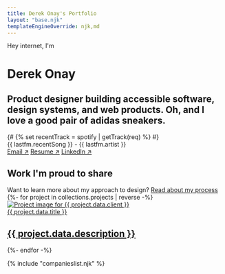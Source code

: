 ```yaml
---
title: Derek Onay's Portfolio
layout: "base.njk"
templateEngineOverride: njk,md
---
```


<!-- Portfolios should highlight challenges you faced, how you collaborated with others, what you learned, and the personal/business/end-user impact of your work. -->
<div class="hero-top fade-in">
    <div class="intro">
        <p style="color: var(--button-primary)">Hey internet, I'm</p>
        <h1>Derek Onay</h1>
        <h2>Product designer building accessible software, design systems, and web products. Oh, and I love a good pair of adidas sneakers.</h2>
        <!-- Testing Spotify implementation -->        
        {# {% set recentTrack = spotify | getTrack(req) %}  #}
        <section>
            <div class="now-playing">
                <div class="icon">
                    <span></span>
                    <span></span>
                    <span></span>
                </div>
                {{ lastfm.recentSong }} - {{ lastfm.artist }}
            </div>
        </section>
    </div>
<div class="choose-adventure">
    <a href="mailto:derek.onay@gmail.com">Email &#8599;</a>
    <a target="_blank" href="/assets/Resume-2024.pdf" download="DerekOnay-Resume.pdf">Resume &#8599;</a>
    <a target="_blank" href="https://www.linkedin.com/in/derek-onay/">LinkedIn &#8599;</a>
    <!-- <a href="/" class="button-inverse">experience the chaos</a> -->
</div>
</div>


<div id="projects" name="projects" class="project-container fade-in">
    <div class="top">
        <h2>Work I'm proud to share</h2>
        <span style="color: var(--font-secondary);">Want to learn more about my approach to design? <a href="/process">Read about my process</a></span>
    </div>
    <section>
        <div class="projects-grid">
            {%- for project in collections.projects | reverse -%}
                <a id="{{ project.data.client}}" class="project-card fade2" tabindex="0" href="{{ project.url }}">
                    <div class="image-wrap">
                        <img alt="Project image for {{ project.data.client }}" class="project-image" src="/assets/projects/{{ project.data.client }}/{{ project.data.image }}" />
                    </div>
                    <div class="title">{{ project.data.title }}</div>
                    <h2>{{ project.data.description }}</h2>
                </a>
            {%- endfor -%}
        </div>
    </section>

{% include "companieslist.njk" %}
</div>




